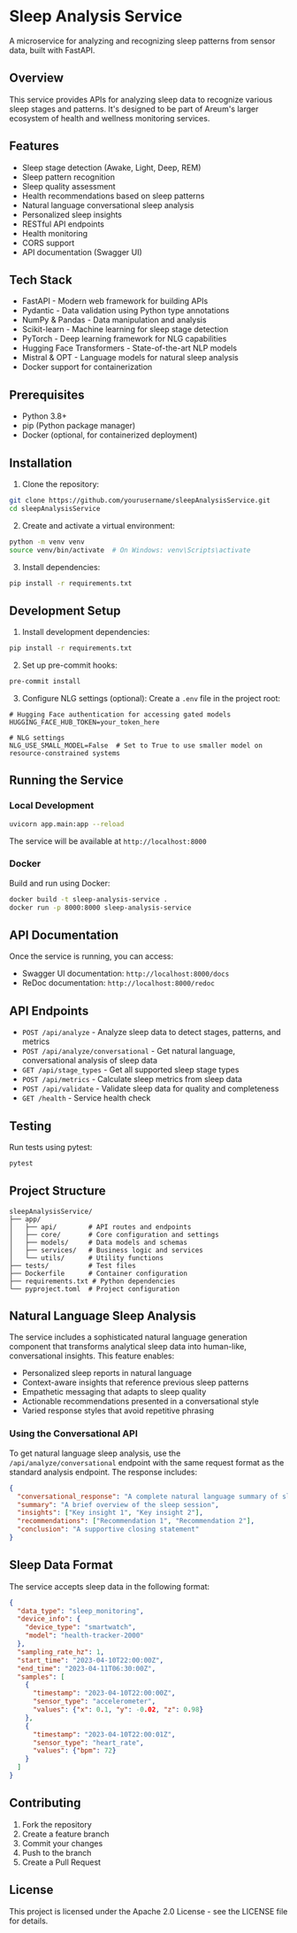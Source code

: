 # Sleep Analysis Service

A microservice for analyzing and recognizing sleep patterns from sensor data, built with FastAPI.

## Overview

This service provides APIs for analyzing sleep data to recognize various sleep stages and patterns. It's designed to be part of Areum's larger ecosystem of health and wellness monitoring services.

## Features

- Sleep stage detection (Awake, Light, Deep, REM)
- Sleep pattern recognition
- Sleep quality assessment
- Health recommendations based on sleep patterns
- Natural language conversational sleep analysis
- Personalized sleep insights
- RESTful API endpoints
- Health monitoring
- CORS support
- API documentation (Swagger UI)

## Tech Stack

- FastAPI - Modern web framework for building APIs
- Pydantic - Data validation using Python type annotations
- NumPy & Pandas - Data manipulation and analysis
- Scikit-learn - Machine learning for sleep stage detection
- PyTorch - Deep learning framework for NLG capabilities
- Hugging Face Transformers - State-of-the-art NLP models
- Mistral & OPT - Language models for natural sleep analysis
- Docker support for containerization

## Prerequisites

- Python 3.8+
- pip (Python package manager)
- Docker (optional, for containerized deployment)

## Installation

1. Clone the repository:
```bash
git clone https://github.com/yourusername/sleepAnalysisService.git
cd sleepAnalysisService
```

2. Create and activate a virtual environment:
```bash
python -m venv venv
source venv/bin/activate  # On Windows: venv\Scripts\activate
```

3. Install dependencies:
```bash
pip install -r requirements.txt
```

## Development Setup

1. Install development dependencies:
```bash
pip install -r requirements.txt
```

2. Set up pre-commit hooks:
```bash
pre-commit install
```

3. Configure NLG settings (optional):
Create a `.env` file in the project root:
```
# Hugging Face authentication for accessing gated models
HUGGING_FACE_HUB_TOKEN=your_token_here

# NLG settings
NLG_USE_SMALL_MODEL=False  # Set to True to use smaller model on resource-constrained systems
```

## Running the Service

### Local Development

```bash
uvicorn app.main:app --reload
```

The service will be available at `http://localhost:8000`

### Docker

Build and run using Docker:

```bash
docker build -t sleep-analysis-service .
docker run -p 8000:8000 sleep-analysis-service
```

## API Documentation

Once the service is running, you can access:
- Swagger UI documentation: `http://localhost:8000/docs`
- ReDoc documentation: `http://localhost:8000/redoc`

## API Endpoints

- `POST /api/analyze` - Analyze sleep data to detect stages, patterns, and metrics
- `POST /api/analyze/conversational` - Get natural language, conversational analysis of sleep data
- `GET /api/stage_types` - Get all supported sleep stage types
- `POST /api/metrics` - Calculate sleep metrics from sleep data
- `POST /api/validate` - Validate sleep data for quality and completeness
- `GET /health` - Service health check

## Testing

Run tests using pytest:

```bash
pytest
```

## Project Structure

```
sleepAnalysisService/
├── app/
│   ├── api/        # API routes and endpoints
│   ├── core/       # Core configuration and settings
│   ├── models/     # Data models and schemas
│   ├── services/   # Business logic and services
│   └── utils/      # Utility functions
├── tests/          # Test files
├── Dockerfile      # Container configuration
├── requirements.txt # Python dependencies
└── pyproject.toml  # Project configuration
```

## Natural Language Sleep Analysis

The service includes a sophisticated natural language generation component that transforms analytical sleep data into human-like, conversational insights. This feature enables:

- Personalized sleep reports in natural language
- Context-aware insights that reference previous sleep patterns
- Empathetic messaging that adapts to sleep quality
- Actionable recommendations presented in a conversational style
- Varied response styles that avoid repetitive phrasing

### Using the Conversational API

To get natural language sleep analysis, use the `/api/analyze/conversational` endpoint with the same request format as the standard analysis endpoint. The response includes:

```json
{
  "conversational_response": "A complete natural language summary of sleep data",
  "summary": "A brief overview of the sleep session",
  "insights": ["Key insight 1", "Key insight 2"],
  "recommendations": ["Recommendation 1", "Recommendation 2"],
  "conclusion": "A supportive closing statement"
}
```

## Sleep Data Format

The service accepts sleep data in the following format:

```json
{
  "data_type": "sleep_monitoring",
  "device_info": {
    "device_type": "smartwatch",
    "model": "health-tracker-2000"
  },
  "sampling_rate_hz": 1,
  "start_time": "2023-04-10T22:00:00Z",
  "end_time": "2023-04-11T06:30:00Z",
  "samples": [
    {
      "timestamp": "2023-04-10T22:00:00Z",
      "sensor_type": "accelerometer",
      "values": {"x": 0.1, "y": -0.02, "z": 0.98}
    },
    {
      "timestamp": "2023-04-10T22:00:01Z",
      "sensor_type": "heart_rate",
      "values": {"bpm": 72}
    }
  ]
}
```

## Contributing

1. Fork the repository
2. Create a feature branch
3. Commit your changes
4. Push to the branch
5. Create a Pull Request

## License

This project is licensed under the Apache 2.0 License - see the LICENSE file for details.
